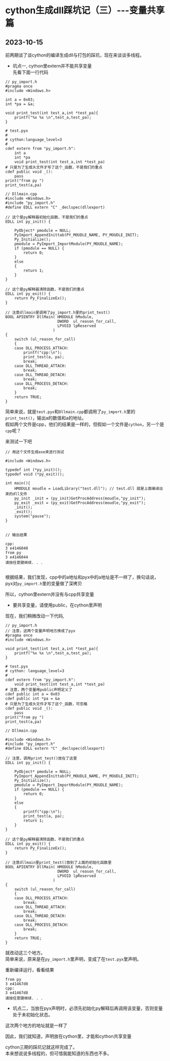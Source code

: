 # cython生成dll踩坑记（三）---变量共享篇
## 2023-10-15   
前两期谈了谈cython的编译生成dll与打包的踩坑，现在来谈谈多线程。   
* 坑点一, cython里extern并不能共享变量     
先看下面一行代码  
~~~
// py_import.h
#pragma once
#include <Windows.h>
 
int a = 0x03;
int *pa = &a;
 
void print_test(int test_a,int *test_pa){
	printf("%x %x \n",test_a,test_pa);
}
~~~

~~~
# test.pyx
# 
# cython:language_level=3
#
cdef extern from "py_import.h":
    int a
    int *pa
    void print_test(int test_a,int *test_pa)
# 只是为了生成头文件才写了这个_函数，不是我们的重点
cdef public void _(): 
    pass
print("from py ")
print_test(a,pa)
~~~

~~~
// Dllmain.cpp
#include <Windows.h>
#include "py_import.h"
#define EDLL extern "C" _declspec(dllexport)
 
// 这个是py解释器初始化函数，不是我们的重点
EDLL int py_init() {
    
    PyObject* pmodule = NULL;
    PyImport_AppendInittab(PY_MOUDLE_NAME, PY_MOUDLE_INIT);
    Py_Initialize();
    pmodule = PyImport_ImportModule(PY_MOUDLE_NAME);
    if (pmodule == NULL) {
        return 0;
    }
    else
    {
        return 1;
    }
}
 
// 这个是py解释器清除函数，不是我们的重点
EDLL int py_exit() {
    return Py_FinalizeEx();
}
 
// 注意dllmain里调用了py_import.h里的print_test()
BOOL APIENTRY DllMain( HMODULE hModule,
                       DWORD  ul_reason_for_call,
                       LPVOID lpReserved
                     )
{
    switch (ul_reason_for_call)
    {
    case DLL_PROCESS_ATTACH:
        printf("cpp:\n");
        print_test(a, pa);
        break;
    case DLL_THREAD_ATTACH:
        break;
    case DLL_THREAD_DETACH:
        break;
    case DLL_PROCESS_DETACH:
        break;
    }
    return TRUE;
}
~~~

简单来说，就是`test.pyx`和`Dllmain.cpp`都调用了`py_import.h`里的`print_test()`，输出a的数值和a的地址。   
假如两个文件是cpp，他们的结果是一样的，但假如一个文件是`cython`，另一个是`cpp`呢？

来测试一下吧
~~~
// 用这个文件生成exe来进行测试
 
#include <Windows.h>
 
typedef int (*py_init)();
typedef void (*py_exit)();
 
int main(){
    HMODULE moudle = LoadLibrary("test.dll"); // test.dll 就是上面编译出来的dll文件
    py_init _init = (py_init)GetProcAddress(moudle,"py_init");
    py_exit _exit = (py_exit)GetProcAddress(moudle,"py_exit");
    _init();
    _exit();
    system("pause");
}
 
~~~



```
// 输出结果
 
cpp:
3 e4146040
from py
3 e4146044
请按任意键继续. . .
 
```


根据结果，我们发现，cpp中的a地址和pyx中的a地址是不一样了，换句话说，pyx对`py_import.h`里的变量做了深拷贝   

所以，cython里extern并没有与cpp共享变量  

* 要共享变量，请使用public，在cython里声明   

现在，我们稍微改动一下代码,
~~~
// py_import.h
// 注意，这两个变量声明地方换成了pyx
#pragma once
#include <Windows.h>
 
void print_test(int test_a,int *test_pa){
	printf("%x %x \n",test_a,test_pa);
}
~~~



~~~
# test.pyx
# cython: language_level=3
#
cdef extern from "py_import.h":
    void print_test(int test_a,int *test_pa)
# 注意，两个变量用public声明定义了
cdef public int a = 0x03
cdef public int *pa = &a
# 只是为了生成头文件才写了这个_函数，可忽略
cdef public void _(): 
    pass
print("from py ")
print_test(a,pa)
~~~

~~~
// Dllmain.cpp
 
#include <Windows.h>
#include "py_import.h"
#define EDLL extern "C" _declspec(dllexport)
 
// 注意，调用print_test()放在了这里
EDLL int py_init() {
    
    PyObject* pmodule = NULL;
    PyImport_AppendInittab(PY_MOUDLE_NAME, PY_MOUDLE_INIT);
    Py_Initialize();
    pmodule = PyImport_ImportModule(PY_MOUDLE_NAME);
    if (pmodule == NULL) {
        return 0;
    }
    else
    {
        printf("cpp:\n");
        print_test(a, pa);
        return 1;
    }
}
 
// 这个是py解释器清除函数，不是我们的重点
EDLL int py_exit() {
    return Py_FinalizeEx();
}
 
// 注意dllmain里print_test()放到了上面的初始化函数里
BOOL APIENTRY DllMain( HMODULE hModule,
                       DWORD  ul_reason_for_call,
                       LPVOID lpReserved
                     )
{
    switch (ul_reason_for_call)
    {
    case DLL_PROCESS_ATTACH:
        break;
    case DLL_THREAD_ATTACH:
        break;
    case DLL_THREAD_DETACH:
        break;
    case DLL_PROCESS_DETACH:
        break;
    }
    return TRUE;
}
~~~

就改动这三个地方。   
简单来说，原来是在`py_import.h`里声明，变成了在`test.pyx`里声明。  

重新编译运行，看看结果

~~~
from py
3 e41467d8
cpp:
3 e41467d8
请按任意键继续. . .
~~~

* 坑点二，当放在pyx声明时，必须先初始化py解释后再调用该变量，否则变量处于未初始化状态。   

这次两个地方的地址就是一样了   

因此，我们就知道，声明放在cython里，才能和cython共享变量   

cython三期的踩坑记就这样完成了。   
本来想说说多线程的，但可惜我能知道的东西也不多。     